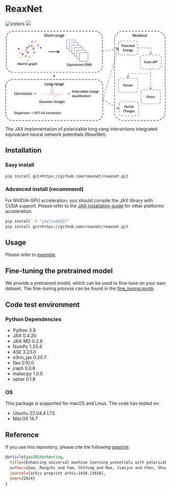 <h1>ReaxNet</h1>

![vistors](https://visitor-badge.laobi.icu/badge?page_id=reaxnet.reaxnet&right_color=green) 
<a href='https://arxiv.org/abs/2410.13820'><img src='https://img.shields.io/badge/arXiv-2403.13820-blue'></a>

![framework](site/framework.png)

The JAX implementation of polarizable long-rang interactions integrated equivariant neural network potentials (ReaxNet).
## Installation

### Easy install
```bash
pip install git+https://github.com/reaxnet/reaxnet.git
```

### Advanced install (recommend)

For NVIDIA-GPU acceleration, you should compile the JAX library with CUDA support. Please refer to the [JAX installation guide](https://jax.readthedocs.io/en/latest/installation.html#installation) for other platforms acceleration.

```bash
pip install -U "jax[cuda12]"
pip install git+https://github.com/reaxnet/reaxnet.git
```

## Usage
Please refer to [example](./example/).

## Fine-tuning the pretrained model
We provide a pretrained model, which can be used to fine-tune on your own dataset. The fine-tuning process can be found in the [fine_tuning.ipynb](./example/fine_tuning.ipynb).

## Code test environment
### Python Dependencies
- Python 3.9
- JAX 0.4.20
- JAX-MD 0.2.8
- NumPy 1.23.4
- ASE 3.23.0
- e3nn_jax 0.20.7
- flax 0.10.0
- jraph 0.0.6
- matscipy 1.0.0
- optax 0.1.8

### OS 
This package is supported for macOS and Linux. The code has tested on:
- Ubuntu 22.04.4 LTS
- MacOS 14.7

## Reference

If you use this repository, please cite the following [preprint](https://doi.org/10.48550/arXiv.2410.13820):
```bib
@article{gao2024enhancing,
  title={Enhancing universal machine learning potentials with polarizable long-range interactions},
  author={Gao, Rongzhi and Yam, ChiYung and Mao, Jianjun and Chen, Shuguang and Chen, GuanHua and Hu, Ziyang},
  journal={arXiv preprint arXiv:2410.13820},
  year={2024}
}
```
